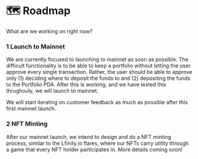 # 🗺 Roadmap

What are we working on right now?

### 1 Launch to Mainnet

We are currently focused to launching to mainnet as soon as possible. The difficult functionality is to be able to keep a portfolio without letting the user approve every single transaction. Rather, the user should be able to approve only (1) deciding where to deposit the funds to and (2) depositing the funds to the Portfolio PDA. After this is working, and we have tested this thrughouly, we will launch to mainnet.

We will start iterating on customer feedback as much as possible after this first mainnet launch.



### 2 NFT Minting

After our mainnet launch, we intend to design and do a NFT minting process, similar to the Lfinity.io flares, where our NFTs carry utility through a game that every NFT holder participates in. More details coming soon!

